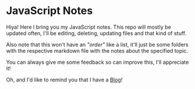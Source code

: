 # JavaScript Notes

Hiya! Here I bring you my JavaScript notes. This repo will mostly be updated often, I'll be editing, deleting, updating files and that kind of stuff.

Also note that this won't have an _"order"_ like a list, it'll just be some folders with the respective markdown file with the notes about the specified topic.

You can always give me some feedback so can improve this, I'll appreciate it!

Oh, and I'd like to remind you that I have a [Blog](https://zephyrocode.github.io "Zephyro's Blog")!
